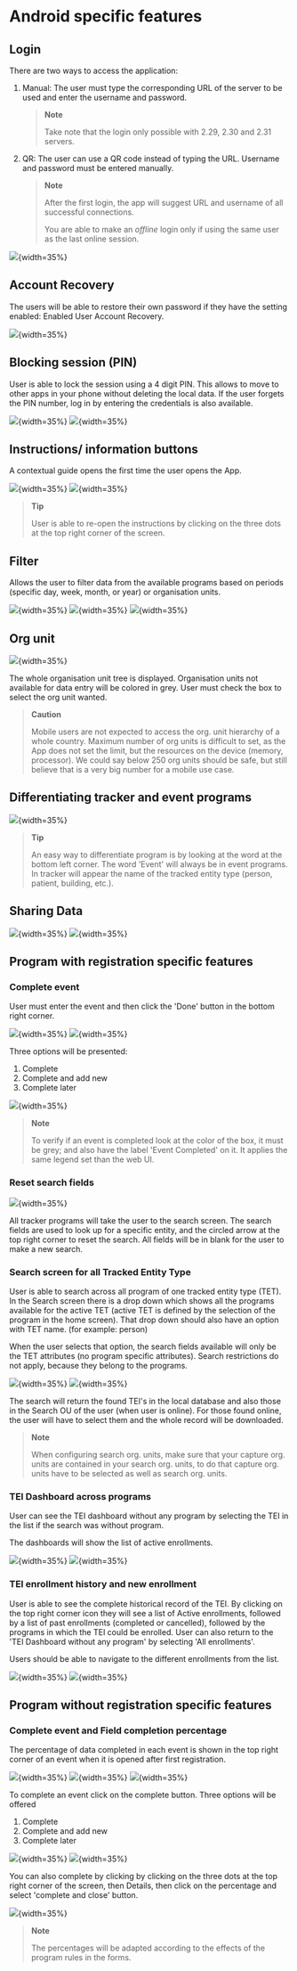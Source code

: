 # Android specific features

## Login

There are two ways to access the application:

1. Manual: The user must type the corresponding URL of the server to be used and enter the username and password.

    > **Note**
    >
    > Take note that the login only possible with 2.29, 2.30 and 2.31 servers.

2. QR: The user can use a QR code instead of typing the URL. Username and password must be entered manually.

    > **Note**
    >
    > After the first login, the app will suggest URL and username of all successful connections.
    >
    > You are able to make an *offline* login only if using the same user as the last online session.
 
 ![](resources/images/image39.png){width=35%}
 
## Account Recovery

The users will be able to restore their own password if they have the setting enabled: Enabled User Account Recovery.

![](resources/images/image46.png){width=35%}

## Blocking session (PIN)

User is able to lock the session using a 4 digit PIN. This allows to move to other apps in your phone without deleting the local data.
If the user forgets the PIN number, log in by entering the credentials is also available.

![](resources/images/image18.png){width=35%}
![](resources/images/image24.png){width=35%}

## Instructions/ information buttons

A contextual guide opens the first time the user opens the App.

![](resources/images/image42.jpg){width=35%}
![](resources/images/image12.png){width=35%}

> **Tip**
>
>  User is able to re-open<!-- PALD: unnecessary: (trigger)--> the instructions by clicking on the three dots at the top right corner of the screen.

## Filter

<!-- PALD alternative: "The Filter allows you to narrow down the data available from the ..." -->
Allows the user to filter data from the available programs based on periods (specific day, week, month, or year) or organisation units.

![](resources/images/image10.jpg){width=35%}
![](resources/images/image4.jpg){width=35%}
![](resources/images/image8.jpg){width=35%}

## Org unit

![](resources/images/image30.png){width=35%}

The whole organisation unit tree is displayed. Organisation units not available for data entry will be colored in grey.
User must check the box to select the org unit wanted.


> **Caution**
>
>  Mobile users are not expected to access the org. unit hierarchy of a whole country. Maximum number of org units is difficult to set, as the App does not set the limit, but the resources on the device (memory, processor). We could say below 250 org units should be safe, but still believe that is a very big number for a mobile use case.

## Differentiating tracker and event programs

![](resources/images/image33.png){width=35%}

> **Tip**
>
>  An easy way to differentiate program is by looking at the word at the bottom left corner. The word 'Event' will always be in event programs. In tracker will appear the name of the tracked entity type (person, patient, building, etc.).

## Sharing Data

![](resources/images/image9.png){width=35%}
![](resources/images/image21.jpg){width=35%}

## Program with registration specific features

### Complete event

User must enter the event and then click the 'Done' button in the bottom right corner.

![](resources/images/image37.png){width=35%}
![](resources/images/image6.png){width=35%}

Three options will be presented:

1. Complete
2. Complete and add new
3. Complete later

![](resources/images/image5.png){width=35%}


> **Note**
>
> To verify if an event is completed look at the color of the box, it must be grey; and also have the label 'Event Completed' on it. It applies the same legend set than the web UI.

### Reset search fields

![](resources/images/image25.png){width=35%}

All tracker programs will take the user to the search screen. The search fields are used to look up for a specific entity, and the circled arrow at the top right corner to reset the search. All fields will be in blank for the user to make a new search.

### Search screen for all Tracked Entity Type

User is able to search across all program of one tracked entity type (TET). In the Search screen there is a drop down which shows all the programs available for the active TET (active TET is defined by the selection of the program in the home screen). That drop down should also have an option with TET name. (for example: person)

When the user selects that option, the search fields available will only be the TET attributes (no program specific attributes).
Search restrictions do not apply, because they belong to the programs.

![](resources/images/image44.png){width=35%}
![](resources/images/image22.png){width=35%}

The search will return the found TEI's in the local database and also those in the Search OU of the user (when user is online). For those found online, the user will have to select them and the whole record will be downloaded.


> **Note**
>
>  When configuring search org. units, make sure that your capture org. units are contained in your search org. units, to do that capture org. units have to be selected as well as search org. units.

### TEI Dashboard across programs

User can see the TEI dashboard without any program by selecting the TEI in the list if the search was without program.

The dashboards will show the list of active enrollments.

![](resources/images/image22.png){width=35%}
![](resources/images/image38.png){width=35%}

### TEI enrollment history and new enrollment

User is able to see the complete historical record of the TEI. By clicking on the top right corner icon they will see a list of Active enrollments, followed by a list of past enrollments (completed or cancelled), followed by the programs in which the TEI could be enrolled.
User can also return to the 'TEI Dashboard without any program' by selecting 'All enrollments'.

Users should be able to navigate to the different enrollments from the list.

![](resources/images/image40.png){width=35%}
![](resources/images/image7.png){width=35%}

## Program without registration specific features

### Complete event and Field completion percentage

The percentage of data completed in each event is shown in the top right corner of an event when it is opened after first registration.

![](resources/images/image34.png){width=35%}
![](resources/images/image27.png){width=35%}
![](resources/images/image14.png){width=35%}

To complete an event click on the complete button. Three options will be offered

1. Complete
1. Complete and add new
1. Complete later

![](resources/images/image35.png){width=35%}
![](resources/images/image31.png){width=35%}

You can also complete by clicking by clicking on the three dots at the top right corner of the screen, then Details, then click on the percentage and select 'complete and close' button.

![](resources/images/image41.png){width=35%}


> **Note**
>
>   The percentages will be adapted according to the effects of the program rules in the forms.
